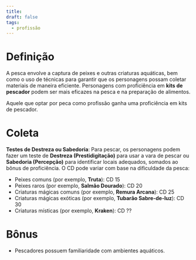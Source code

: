 ```yaml
---
title: 
draft: false
tags:
  - profissão
---
```

# Definição
A pesca envolve a captura de peixes e outras criaturas aquáticas, bem como o uso de técnicas para garantir que os personagens possam coletar materiais de maneira eficiente. Personagens com proficiência em **kits de pescador** podem ser mais eficazes na pesca e na preparação de alimentos.

Aquele que optar por peca como profissão ganha uma proficiência em kits de pescador.
# Coleta
**Testes de Destreza ou Sabedoria**: Para pescar, os personagens podem fazer um teste de **Destreza (Prestidigitação)** para usar a vara de pescar ou **Sabedoria (Percepção)** para identificar locais adequados, somados ao bônus de proficiência. O CD pode variar com base na dificuldade da pesca:
- Peixes comuns (por exemplo, **Truta**): CD 15
- Peixes raros (por exemplo, **Salmão Dourado**): CD 20
- Criaturas mágicas comuns (por exemplo, **Remura Arcana**): CD 25
- Criaturas mágicas exóticas (por exemplo, **Tubarão Sabre-de-luz**): CD 30
- Criaturas místicas (por exemplo, **Kraken**): CD ??
# Bônus
- Pescadores possuem familiaridade com ambientes aquáticos.